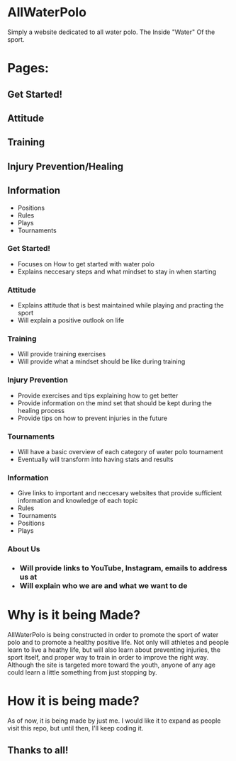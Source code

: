# AllWaterPolo

Simply a website dedicated to all water polo.
The Inside "Water" Of the sport.

<h1>Pages: </h1>

<h2> Get Started! </h2>
<h2>Attitude </h2>
<h2> Training </h2>
<h2> Injury Prevention/Healing </h2>
<h2> Information</h2>
<ul>
<li> Positions </li>
<li> Rules </li>
<li> Plays </li>
<li> Tournaments </li>
</ul>

<h3> Get Started! </h3>
<ul>
<li> Focuses on How to get started with water polo </li>
<li> Explains neccesary steps and what mindset to stay in when starting </li>
</ul>

<h3> Attitude </h3>
<ul>
<li> Explains attitude that is best maintained while playing and practing the sport </li>
<li> Will explain a positive outlook on life </li>
</ul>

<h3> Training </h3>
<ul>
<li> Will provide training exercises </li>
<li> Will provide what a mindset should be like during training </li>
</ul>

<h3> Injury Prevention </h3>
<ul>
<li> Provide exercises and tips explaining how to get better </li>
<li> Provide information on the mind set that should be kept during the healing process </li>
<li> Provide tips on how to prevent injuries in the future </li>
</ul>

<h3> Tournaments </h3>
<ul>
<li> Will have a basic overview of each category of water polo tournament </li>
<li> Eventually will transform into having stats and results </li>
</ul>

<h3> Information </h3>
<ul>
<li> Give links to important and neccesary websites that provide sufficient information and knowledge of each topic </li>
<li> Rules </li>
<li> Tournaments </li>
<li> Positions</li>
<li> Plays </li>
</ul>


<h3> About Us <h3>
<ul>
<li> Will provide links to YouTube, Instagram, emails to address us at </li>
<li> Will explain who we are and what we want to de </li>
</ul>

<h1> Why is it being Made? </h1>
AllWaterPolo is being constructed in order to promote the sport of water polo and to promote a healthy positive life.  Not only will athletes and people learn to live a heathy life, but will also learn about preventing injuries, the sport itself, and proper way to train in order to improve the right way. Although the site is targeted more toward the youth, anyone of any age could learn a little something from just stopping by.

<h1> How it is being made? </h1>
As of now, it is being made by just me. I would like it to expand as people visit this repo, but until then, I'll keep coding it.

<h2> Thanks to all! </h2>
